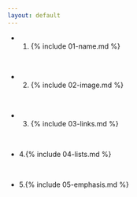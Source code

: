 ```yaml
---
layout: default
---
```


- 1. {% include 01-name.md %}

<br>

- 2. {% include 02-image.md %}

<br>

*  3. {% include 03-links.md %}

<br>

*  4.{% include 04-lists.md %}

 <br>

- 5.{% include 05-emphasis.md %}
